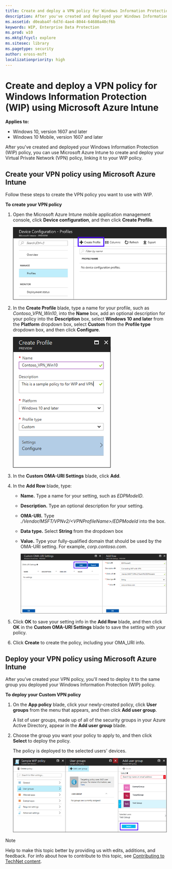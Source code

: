 ```yaml
---
title: Create and deploy a VPN policy for Windows Information Protection (WIP) using Microsoft Intune (Windows 10)
description: After you've created and deployed your Windows Information Protection (WIP) policy, you can use Microsoft Intune to create and deploy your Virtual Private Network (VPN) policy, linking it to your WIP policy.
ms.assetid: d0eaba4f-6d7d-4ae4-8044-64680a40cf6b
keywords: WIP, Enterprise Data Protection
ms.prod: w10
ms.mktglfcycl: explore
ms.sitesec: library
ms.pagetype: security
author: eross-msft
localizationpriority: high
---
```


# Create and deploy a VPN policy for Windows Information Protection (WIP) using Microsoft Azure Intune
**Applies to:**

- Windows 10, version 1607 and later
- Windows 10 Mobile, version 1607 and later

After you've created and deployed your Windows Information Protection (WIP) policy, you can use Microsoft Azure Intune to create and deploy your Virtual Private Network (VPN) policy, linking it to your WIP policy.

## Create your VPN policy using Microsoft Azure Intune
Follow these steps to create the VPN policy you want to use with WIP.

**To create your VPN policy**

1.  Open the Microsoft Azure Intune mobile application management console, click **Device configuration**, and then click **Create Profile**.

    ![Microsoft Azure Intune, Create a new policy using the the Azure portal](images/wip-azure-vpn-device-policy.png)

2.  In the **Create Profile** blade, type a name for your profile, such as *Contoso_VPN_Win10*, into the **Name** box, add an optional description for your policy into the **Description** box, select **Windows 10 and later** from the **Platform** dropdown box, select **Custom** from the **Profile type** dropdown box, and then click **Configure**.

    ![Microsoft Azure Intune, Create a new policy using the Create Profile blade](images/wip-azure-vpn-configure-policy.png)

3. In the **Custom OMA-URI Settings** blade, click **Add**.

4. In the **Add Row** blade, type:

    - **Name.** Type a name for your setting, such as *EDPModeID*.
    
    - **Description.** Type an optional description for your setting.
    
    - **OMA-URI.** Type _./Vendor/MSFT/VPNv2/&lt;VPNProfileName&gt;/EDPModeId_ into the box.

    - **Data type.** Select **String** from the dropdown box
    
    - **Value.** Type your fully-qualified domain that should be used by the OMA-URI setting. For example, _corp.contoso.com_.

        ![Microsoft Azure Intune, Add your OMA-URI settings](images/wip-azure-vpn-custom-omauri.png)

5. Click **OK** to save your setting info in the **Add Row** blade, and then click **OK** in the **Custom OMA-URI Settings** blade to save the setting with your policy.

6. Click **Create** to create the policy, including your OMA_URI info.

## Deploy your VPN policy using Microsoft Azure Intune
After you’ve created your VPN policy, you'll need to deploy it to the same group you deployed your Windows Information Protection (WIP) policy.

**To deploy your Custom VPN policy**

1.  On the **App policy** blade, click your newly-created policy, click **User groups** from the menu that appears, and then click **Add user group**.

    A list of user groups, made up of all of the security groups in your Azure Active Directory, appear in the **Add user group** blade.

2. Choose the group you want your policy to apply to, and then click **Select** to deploy the policy.

    The policy is deployed to the selected users' devices.

    ![Microsoft Intune: Pick your user groups that should get the policy when it's deployed](images/wip-azure-add-user-groups.png)

>[!NOTE]
>Help to make this topic better by providing us with edits, additions, and feedback. For info about how to contribute to this topic, see [Contributing to TechNet content](https://github.com/Microsoft/windows-itpro-docs/blob/master/CONTRIBUTING.md).